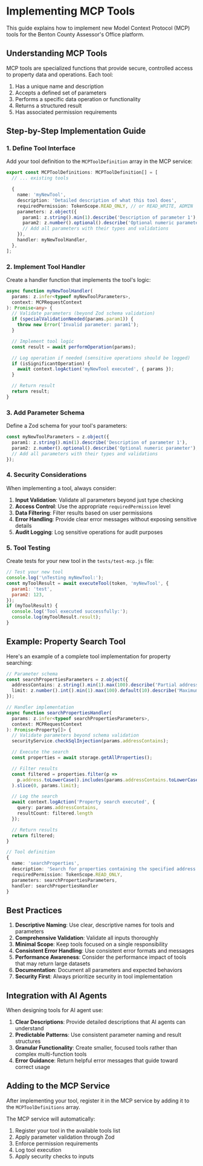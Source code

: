 # Implementing MCP Tools

This guide explains how to implement new Model Context Protocol (MCP) tools for the Benton County Assessor's Office platform.

## Understanding MCP Tools

MCP tools are specialized functions that provide secure, controlled access to property data and operations. Each tool:

1. Has a unique name and description
2. Accepts a defined set of parameters
3. Performs a specific data operation or functionality
4. Returns a structured result
5. Has associated permission requirements

## Step-by-Step Implementation Guide

### 1. Define Tool Interface

Add your tool definition to the `MCPToolDefinition` array in the MCP service:

```typescript
export const MCPToolDefinitions: MCPToolDefinition[] = [
  // ... existing tools

  {
    name: 'myNewTool',
    description: 'Detailed description of what this tool does',
    requiredPermission: TokenScope.READ_ONLY, // or READ_WRITE, ADMIN
    parameters: z.object({
      param1: z.string().min(1).describe('Description of parameter 1'),
      param2: z.number().optional().describe('Optional numeric parameter'),
      // Add all parameters with their types and validations
    }),
    handler: myNewToolHandler,
  },
];
```

### 2. Implement Tool Handler

Create a handler function that implements the tool's logic:

```typescript
async function myNewToolHandler(
  params: z.infer<typeof myNewToolParameters>,
  context: MCPRequestContext
): Promise<any> {
  // Validate parameters (beyond Zod schema validation)
  if (specialValidationNeeded(params.param1)) {
    throw new Error('Invalid parameter: param1');
  }

  // Implement tool logic
  const result = await performOperation(params);

  // Log operation if needed (sensitive operations should be logged)
  if (isSignificantOperation) {
    await context.logAction('myNewTool executed', { params });
  }

  // Return result
  return result;
}
```

### 3. Add Parameter Schema

Define a Zod schema for your tool's parameters:

```typescript
const myNewToolParameters = z.object({
  param1: z.string().min(1).describe('Description of parameter 1'),
  param2: z.number().optional().describe('Optional numeric parameter'),
  // Add all parameters with their types and validations
});
```

### 4. Security Considerations

When implementing a tool, always consider:

1. **Input Validation**: Validate all parameters beyond just type checking
2. **Access Control**: Use the appropriate `requiredPermission` level
3. **Data Filtering**: Filter results based on user permissions
4. **Error Handling**: Provide clear error messages without exposing sensitive details
5. **Audit Logging**: Log sensitive operations for audit purposes

### 5. Tool Testing

Create tests for your new tool in the `tests/test-mcp.js` file:

```javascript
// Test your new tool
console.log('\nTesting myNewTool:');
const myToolResult = await executeTool(token, 'myNewTool', {
  param1: 'test',
  param2: 123,
});
if (myToolResult) {
  console.log('Tool executed successfully:');
  console.log(myToolResult.result);
}
```

## Example: Property Search Tool

Here's an example of a complete tool implementation for property searching:

```typescript
// Parameter schema
const searchPropertiesParameters = z.object({
  addressContains: z.string().min(1).max(100).describe('Partial address to search for'),
  limit: z.number().int().min(1).max(100).default(10).describe('Maximum number of results to return')
});

// Handler implementation
async function searchPropertiesHandler(
  params: z.infer<typeof searchPropertiesParameters>,
  context: MCPRequestContext
): Promise<Property[]> {
  // Validate parameters beyond schema validation
  securityService.checkSqlInjection(params.addressContains);

  // Execute the search
  const properties = await storage.getAllProperties();

  // Filter results
  const filtered = properties.filter(p =>
    p.address.toLowerCase().includes(params.addressContains.toLowerCase())
  ).slice(0, params.limit);

  // Log the search
  await context.logAction('Property search executed', {
    query: params.addressContains,
    resultCount: filtered.length
  });

  // Return results
  return filtered;
}

// Tool definition
{
  name: 'searchProperties',
  description: 'Search for properties containing the specified address text',
  requiredPermission: TokenScope.READ_ONLY,
  parameters: searchPropertiesParameters,
  handler: searchPropertiesHandler
}
```

## Best Practices

1. **Descriptive Naming**: Use clear, descriptive names for tools and parameters
2. **Comprehensive Validation**: Validate all inputs thoroughly
3. **Minimal Scope**: Keep tools focused on a single responsibility
4. **Consistent Error Handling**: Use consistent error formats and messages
5. **Performance Awareness**: Consider the performance impact of tools that may return large datasets
6. **Documentation**: Document all parameters and expected behaviors
7. **Security First**: Always prioritize security in tool implementation

## Integration with AI Agents

When designing tools for AI agent use:

1. **Clear Descriptions**: Provide detailed descriptions that AI agents can understand
2. **Predictable Patterns**: Use consistent parameter naming and result structures
3. **Granular Functionality**: Create smaller, focused tools rather than complex multi-function tools
4. **Error Guidance**: Return helpful error messages that guide toward correct usage

## Adding to the MCP Service

After implementing your tool, register it in the MCP service by adding it to the `MCPToolDefinitions` array.

The MCP service will automatically:

1. Register your tool in the available tools list
2. Apply parameter validation through Zod
3. Enforce permission requirements
4. Log tool execution
5. Apply security checks to inputs
